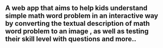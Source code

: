 ## A web app that aims to help kids understand simple math word problem in an interactive way by converting the textual description of math word problem to an image , as well as testing their skill level with questions and more..
